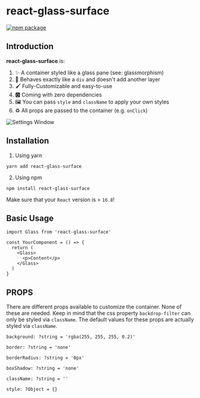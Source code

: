 # react-glass-surface

[![npm package][npm-badge]][npm]

## Introduction

**react-glass-surface** is:

1. ✨ A container styled like a glass pane (see: glassmorphism)     
2. 💞 Behaves exactly like a `div` and doesn't add another layer    
3. 🖌 Fully-Customizable and easy-to-use                            
4. 🅾 Coming with zero dependencies                                 
5. 🖼 You can pass `style` and `className` to apply your own styles
6. ♻ All props are passed to the container (e.g. `onClick`)

![Settings Window](https://raw.github.com/janketj/react-glass-surface/master/demo/screenshots/demo.png)

## Installation

1. Using yarn

```yarn add react-glass-surface```

2. Using npm

```npm install react-glass-surface```

Make sure that your `React` version is > `16.8`!

[npm-badge]: https://raster.shields.io/npm/v/react-glass-surface?style=flat-square
[npm]: https://www.npmjs.org/package/react-glass-surface

## Basic Usage

```
import Glass from 'react-glass-surface'

const YourComponent = () => {
  return (
    <Glass>
      <p>Content</p>
    </Glass>
  )
}
```

## PROPS

There are different props available to customize the container. None of these are needed. Keep in mind that the css property `backdrop-filter` can only be styled via `className`. The default values for these props are actually styled via `className`. 

```
background: ?string = 'rgba(255, 255, 255, 0.2)'

border: ?string = 'none'

borderRadius: ?string = '0px'

boxShadow: ?string = 'none'

className: ?string = ''

style: ?Object = {}

```

[build-badge]: https://img.shields.io/travis/user/repo/master.png?style=flat-square
[build]: https://travis-ci.org/user/repo

[npm-badge]: https://img.shields.io/npm/v/npm-package.png?style=flat-square
[npm]: https://www.npmjs.org/package/npm-package

[coveralls-badge]: https://img.shields.io/coveralls/user/repo/master.png?style=flat-square
[coveralls]: https://coveralls.io/github/user/repo
